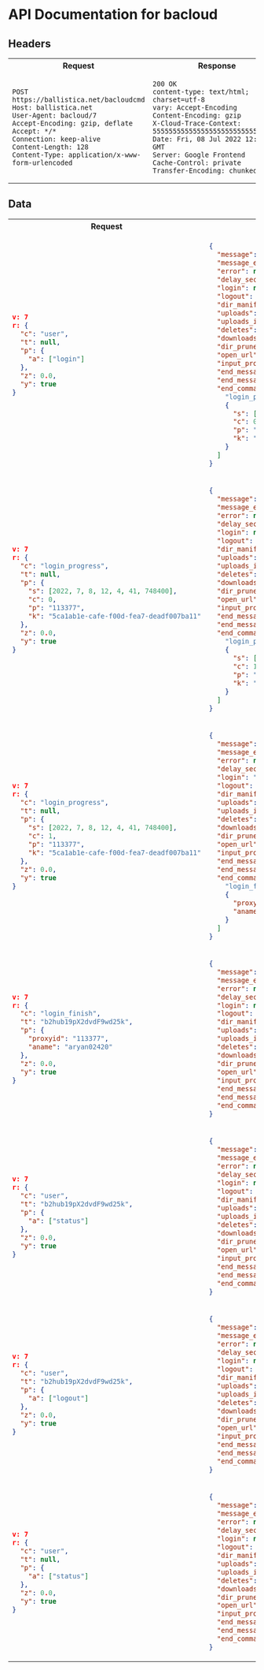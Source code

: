 # API Documentation for bacloud

## Headers

<table>
<tr>
<th>Request</th>
<th>Response</th>
</tr>
<tr>
<td>

```http
POST https://ballistica.net/bacloudcmd
Host: ballistica.net
User-Agent: bacloud/7
Accept-Encoding: gzip, deflate
Accept: */*
Connection: keep-alive
Content-Length: 128
Content-Type: application/x-www-form-urlencoded
```

</td>
<td>

```http
200 OK
content-type: text/html; charset=utf-8
vary: Accept-Encoding
Content-Encoding: gzip
X-Cloud-Trace-Context: 55555555555555555555555555555555
Date: Fri, 08 Jul 2022 12:04:41 GMT
Server: Google Frontend
Cache-Control: private
Transfer-Encoding: chunked
```

</td>
</tr>
</table>

## Data

<table>
<tr>
<th>Request</th>
<th>Response</th>
<th>Comments</th>
</tr>
<tr>
<td>

```json
v: 7
r: {
  "c": "user",
  "t": null,
  "p": {
    "a": ["login"]
  },
  "z": 0.0,
  "y": true
}
```

</td>
<td>

```json
{
  "message": "\u001b[34mAuthenticating via web-browser...\u001b[0m",
  "message_end": "\n",
  "error": null,
  "delay_seconds": 0.0,
  "login": null,
  "logout": false,
  "dir_manifest": null,
  "uploads": null,
  "uploads_inline": null,
  "deletes": null,
  "downloads_inline": null,
  "dir_prune_empty": null,
  "open_url": "https://ballistica.net?loginproxy=113377",
  "input_prompt": null,
  "end_message": null,
  "end_message_end": "\n",
  "end_command": [
    "login_progress",
    {
      "s": [2022, 7, 8, 12, 4, 41, 748400],
      "c": 0,
      "p": "113377",
      "k": "5ca1ab1e-cafe-f00d-fea7-deadf007ba11"
    }
  ]
}
```

</td>
<td>

Initiate Login process. Send `end_command` next
</td>
</tr>

<tr>
<td>

```json
v: 7
r: {
  "c": "login_progress",
  "t": null,
  "p": {
    "s": [2022, 7, 8, 12, 4, 41, 748400],
    "c": 0,
    "p": "113377",
    "k": "5ca1ab1e-cafe-f00d-fea7-deadf007ba11"
  },
  "z": 0.0,
  "y": true
}
```

</td>
<td>

```json
{
  "message": null,
  "message_end": "\n",
  "error": null,
  "delay_seconds": 1.0,
  "login": null,
  "logout": false,
  "dir_manifest": null,
  "uploads": null,
  "uploads_inline": null,
  "deletes": null,
  "downloads_inline": null,
  "dir_prune_empty": null,
  "open_url": null,
  "input_prompt": null,
  "end_message": null,
  "end_message_end": "\n",
  "end_command": [
    "login_progress",
    {
      "s": [2022, 7, 8, 12, 4, 41, 748400],
      "c": 1,
      "p": "113377",
      "k": "5ca1ab1e-cafe-f00d-fea7-deadf007ba11"
    }
  ]
}
```

</td>
<td>

Poll the server for Login completion.

The user has not yet logged in.

Poll again with `end_command` after `delay_seconds`
</td>
</tr>

<tr>
<td>

```json
v: 7
r: {
  "c": "login_progress",
  "t": null,
  "p": {
    "s": [2022, 7, 8, 12, 4, 41, 748400],
    "c": 1,
    "p": "113377",
    "k": "5ca1ab1e-cafe-f00d-fea7-deadf007ba11"
  },
  "z": 0.0,
  "y": true
}
```

</td>
<td>

```json
{
  "message": "\u001b[94mLogging in...\u001b[0m",
  "message_end": "\n",
  "error": null,
  "delay_seconds": 0.0,
  "login": "b2hub19pX2dvdF9wd25k",
  "logout": false,
  "dir_manifest": null,
  "uploads": null,
  "uploads_inline": null,
  "deletes": null,
  "downloads_inline": null,
  "dir_prune_empty": null,
  "open_url": null,
  "input_prompt": null,
  "end_message": null,
  "end_message_end": "\n",
  "end_command": [
    "login_finish",
    {
      "proxyid": "113377",
      "aname": "aryan02420"
    }
  ]
}
```

</td>
<td>

Poll the server for Login completion.

The client has logged in.

Save the login token for all future requests. Send `login_finish` command.
</td>
</tr>

<tr>
<td>

```json
v: 7
r: {
  "c": "login_finish",
  "t": "b2hub19pX2dvdF9wd25k",
  "p": {
    "proxyid": "113377",
    "aname": "aryan02420"
  },
  "z": 0.0,
  "y": true
}
```

</td>
<td>

```json
{
  "message": "\u001b[92mYou are now logged in as \u001b[1maryan02420\u001b[0m\u001b[92m.\u001b[0m",
  "message_end": "\n",
  "error": null,
  "delay_seconds": 0.0,
  "login": null,
  "logout": false,
  "dir_manifest": null,
  "uploads": null,
  "uploads_inline": null,
  "deletes": null,
  "downloads_inline": null,
  "dir_prune_empty": null,
  "open_url": null,
  "input_prompt": null,
  "end_message": null,
  "end_message_end": "\n",
  "end_command": null
}
```

</td>
<td>

Indicate successful login to the server.
(to free up proxyids?)
</td>
</tr>

<tr>
<td>

```json
v: 7
r: {
  "c": "user",
  "t": "b2hub19pX2dvdF9wd25k",
  "p": {
    "a": ["status"]
  },
  "z": 0.0,
  "y": true
}
```

</td>
<td>

```json
{
  "message": "Logged in as \u001b[92maryan02420\u001b[0m.",
  "message_end": "\n",
  "error": null,
  "delay_seconds": 0.0,
  "login": null,
  "logout": false,
  "dir_manifest": null,
  "uploads": null,
  "uploads_inline": null,
  "deletes": null,
  "downloads_inline": null,
  "dir_prune_empty": null,
  "open_url": null,
  "input_prompt": null,
  "end_message": null,
  "end_message_end": "\n",
  "end_command": null
}
```

</td>
<td>

Check login status. Note the token stored earlier is sent here.
</td>
</tr>

<tr>
<td>

```json
v: 7
r: {
  "c": "user",
  "t": "b2hub19pX2dvdF9wd25k",
  "p": {
    "a": ["logout"]
  },
  "z": 0.0,
  "y": true
}
```

</td>
<td>

```json
{
  "message": "\u001b[92mYou are now logged out.\u001b[0m",
  "message_end": "\n",
  "error": null,
  "delay_seconds": 0.0,
  "login": null,
  "logout": true,
  "dir_manifest": null,
  "uploads": null,
  "uploads_inline": null,
  "deletes": null,
  "downloads_inline": null,
  "dir_prune_empty": null,
  "open_url": null,
  "input_prompt": null,
  "end_message": null,
  "end_message_end": "\n",
  "end_command": null
}
```

</td>
<td>

Successful logout. Discard the login token.
</td>
</tr>

<tr>
<td>

```json
v: 7
r: {
  "c": "user",
  "t": null,
  "p": {
    "a": ["status"]
  },
  "z": 0.0,
  "y": true
}
```

</td>
<td>

```json
{
  "message": "Not logged in.",
  "message_end": "\n",
  "error": null,
  "delay_seconds": 0.0,
  "login": null,
  "logout": false,
  "dir_manifest": null,
  "uploads": null,
  "uploads_inline": null,
  "deletes": null,
  "downloads_inline": null,
  "dir_prune_empty": null,
  "open_url": null,
  "input_prompt": null,
  "end_message": null,
  "end_message_end": "\n",
  "end_command": null
}
```

</td>
<td>

User status when not logged in.
</td>
</tr>
</table>
